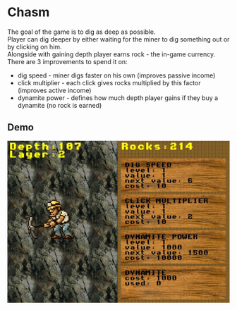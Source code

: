 # Chasm
The goal of the game is to dig as deep as possible.\
Player can dig deeper by either waiting for the miner to dig something out or by clicking on him.\
Alongside with gaining depth player earns rock - the in-game currency.\
There are 3 improvements to spend it on:
- dig speed - miner digs faster on his own (improves passive income)
- click multiplier - each click gives rocks multiplied by this factor (improves active income)
- dynamite power - defines how much depth player gains if they buy a dynamite (no rock is earned)

## Demo
![Demo](https://github.com/proman3419/Chasm/blob/master/demo.JPG)
